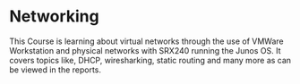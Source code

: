 # Networking

This Course is learning about virtual networks through the use of VMWare Workstation 
and physical networks with SRX240 running the Junos OS. 
It covers topics like, DHCP, wiresharking, static routing and many more as can be viewed in the reports.
